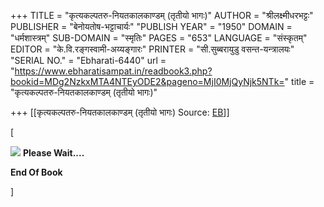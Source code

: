 +++
TITLE = "कृत्यकल्पतरु-नियतकालकाण्डम् (तृतीयो भागः)"
AUTHOR = "श्रीलक्ष्मीधरभट्टः"
PUBLISHER = "बेनोयतोष-भट्टाचार्यः"
"PUBLISH YEAR" = "1950"
DOMAIN = "धर्मशास्त्रम्"
SUB-DOMAIN = "स्मृतिः"
PAGES = "653"
LANGUAGE = "संस्कृतम्"
EDITOR = "के.वि.रङ्गस्वामी-अय्यङ्गारः"
PRINTER = "सी.सुब्बरायुडु वसन्त-यन्त्रालयः"
"SERIAL NO." = "Ebharati-6440"
url = "https://www.ebharatisampat.in/readbook3.php?bookid=MDg2NzkxMTA4NTEyODE2&pageno=MjI0MjQyNjk5NTk="
title = "कृत्यकल्पतरु-नियतकालकाण्डम् (तृतीयो भागः)"

+++
[[कृत्यकल्पतरु-नियतकालकाण्डम् (तृतीयो भागः)	Source: [EB](https://www.ebharatisampat.in/readbook3.php?bookid=MDg2NzkxMTA4NTEyODE2&pageno=MjI0MjQyNjk5NTk=)]]

\[

![](include/loader.gif) **Please Wait....**

**End Of Book**

\]
